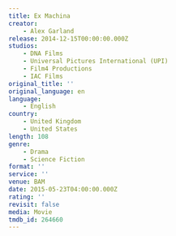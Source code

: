 ```yaml
---
title: Ex Machina
creator:
    - Alex Garland
release: 2014-12-15T00:00:00.000Z
studios:
    - DNA Films
    - Universal Pictures International (UPI)
    - Film4 Productions
    - IAC Films
original_title: ''
original_language: en
language:
    - English
country:
    - United Kingdom
    - United States
length: 108
genre:
    - Drama
    - Science Fiction
format: ''
service: ''
venue: BAM
date: 2015-05-23T04:00:00.000Z
rating: ''
revisit: false
media: Movie
tmdb_id: 264660
---
```



